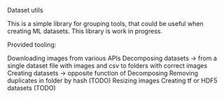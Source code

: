 Dataset utils

This is a simple library for grouping tools, that could be useful when creating ML datasets.
This library is work in progress.

Provided tooling:

Downloading images from various APIs
Decomposing datasets -> from a single dataset file with images and csv to folders with correct images
Creating datasets -> opposite function of Decomposing
Removing duplicates in folder by hash (TODO)
Resizing images
Creating tf or HDF5 datasets (TODO)
